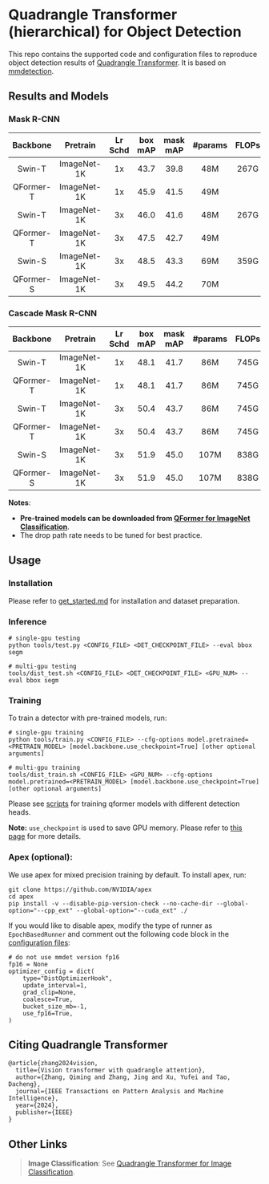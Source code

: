 # Quadrangle Transformer (hierarchical) for Object Detection

This repo contains the supported code and configuration files to reproduce object detection results of [Quadrangle Transformer](https://arxiv.org/abs/2303.15105). It is based on [mmdetection](https://github.com/open-mmlab/mmdetection).

## Results and Models

### Mask R-CNN

| Backbone | Pretrain | Lr Schd | box mAP | mask mAP | #params | FLOPs | config | log | model |
| :---: | :---: | :---: | :---: | :---: | :---: | :---: | :---: | :---: |:---: |
| Swin-T | ImageNet-1K | 1x | 43.7 | 39.8 | 48M | 267G | [config](configs/swin/mask_rcnn_swin_tiny_patch4_window7_mstrain_480-800_adamw_1x_coco.py) | [github](https://github.com/SwinTransformer/storage/releases/download/v1.0.3/mask_rcnn_swin_tiny_patch4_window7_1x.log.json)/[baidu](https://pan.baidu.com/s/1bYZk7BIeFEozjRNUesxVWg) | [github](https://github.com/SwinTransformer/storage/releases/download/v1.0.3/mask_rcnn_swin_tiny_patch4_window7_1x.pth)/[baidu](https://pan.baidu.com/s/19UOW0xl0qc-pXQ59aFKU5w) |
| QFormer-T | ImageNet-1K | 1x | 45.9 | 41.5 | 49M |  | [config](configs/swin/mask_rcnn_qformer_tiny_patch4_window7_mstrain_480-800_adamw_1x_coco.py) | [log](logs/mask_rcnn_qformer_tiny_patch4_window7_mstrain_480-800_adamw_1x_coco.log) | [onedrive](https://1drv.ms/f/s!AimBgYV7JjTlgcp07_aXUvQI1QHbHQ?e=QrE47h) |
| Swin-T | ImageNet-1K | 3x | 46.0 | 41.6 | 48M | 267G | [config](configs/swin/mask_rcnn_swin_tiny_patch4_window7_mstrain_480-800_adamw_3x_coco.py) | [github](https://github.com/SwinTransformer/storage/releases/download/v1.0.2/mask_rcnn_swin_tiny_patch4_window7.log.json)/[baidu](https://pan.baidu.com/s/1Te-Ovk4yaavmE4jcIOPAaw) | [github](https://github.com/SwinTransformer/storage/releases/download/v1.0.2/mask_rcnn_swin_tiny_patch4_window7.pth)/[baidu](https://pan.baidu.com/s/1YpauXYAFOohyMi3Vkb6DBg) |
| QFormer-T | ImageNet-1K | 3x | 47.5 | 42.7 | 49M |  | [config](configs/swin/mask_rcnn_qformer_tiny_patch4_window7_mstrain_480-800_adamw_3x_coco.py) | [log](logs/mask_rcnn_qformer_tiny_patch4_window7_mstrain_480-800_adamw_3x_coco.log) | [onedrive](https://1drv.ms/f/s!AimBgYV7JjTlgcp1T-I8qPj5r0_kGQ?e=gSPRpm) |
| Swin-S | ImageNet-1K | 3x | 48.5 | 43.3 | 69M | 359G | [config](configs/swin/mask_rcnn_swin_small_patch4_window7_mstrain_480-800_adamw_3x_coco.py) | [github](https://github.com/SwinTransformer/storage/releases/download/v1.0.2/mask_rcnn_swin_small_patch4_window7.log.json)/[baidu](https://pan.baidu.com/s/1ymCK7378QS91yWlxHMf1yw) | [github](https://github.com/SwinTransformer/storage/releases/download/v1.0.2/mask_rcnn_swin_small_patch4_window7.pth)/[baidu](https://pan.baidu.com/s/1V4w4aaV7HSjXNFTOSA6v6w) |
| QFormer-S | ImageNet-1K | 3x | 49.5 | 44.2 | 70M |  | [config](configs/swin/mask_rcnn_qformer_small_patch4_window7_mstrain_480-800_adamw_3x_coco.py) | [log](logs/mask_rcnn_qformer_small_patch4_window7_mstrain_480-800_adamw_3x_coco.log) | [onedrive](https://1drv.ms/f/s!AimBgYV7JjTlgcpzjvjlHZgb98ovqA?e=CFrdJA) |

### Cascade Mask R-CNN

| Backbone | Pretrain | Lr Schd | box mAP | mask mAP | #params | FLOPs | config | log | model |
| :---: | :---: | :---: | :---: | :---: | :---: | :---: | :---: | :---: |:---: |
| Swin-T | ImageNet-1K | 1x | 48.1 | 41.7 | 86M | 745G | [config](configs/swin/cascade_mask_rcnn_swin_tiny_patch4_window7_mstrain_480-800_giou_4conv1f_adamw_1x_coco.py) | [github](https://github.com/SwinTransformer/storage/releases/download/v1.0.3/cascade_mask_rcnn_swin_tiny_patch4_window7_1x.log.json)/[baidu](https://pan.baidu.com/s/1x4vnorYZfISr-d_VUSVQCA) | [github](https://github.com/SwinTransformer/storage/releases/download/v1.0.3/cascade_mask_rcnn_swin_tiny_patch4_window7_1x.pth)/[baidu](https://pan.baidu.com/s/1vFwbN1iamrtwnQSxMIW4BA) |
| QFormer-T | ImageNet-1K | 1x | 48.1 | 41.7 | 86M | 745G | [config](configs/swin/cascade_mask_rcnn_qformer_tiny_patch4_window7_mstrain_480-800_giou_4conv1f_adamw_1x_coco.py) | [log](logs/cascade_mask_rcnn_qformer_tiny_patch4_window7_mstrain_480-800_giou_4conv1f_adamw_1x_coco.log) | [onedrive](https://1drv.ms/f/s!AimBgYV7JjTlgcsFJx0Df3PlfTeukg?e=BsENkW) |
| Swin-T | ImageNet-1K | 3x | 50.4 | 43.7 | 86M | 745G | [config](configs/swin/cascade_mask_rcnn_swin_tiny_patch4_window7_mstrain_480-800_giou_4conv1f_adamw_3x_coco.py) | [github](https://github.com/SwinTransformer/storage/releases/download/v1.0.2/cascade_mask_rcnn_swin_tiny_patch4_window7.log.json)/[baidu](https://pan.baidu.com/s/1GW_ic617Ak_NpRayOqPSOA) | [github](https://github.com/SwinTransformer/storage/releases/download/v1.0.2/cascade_mask_rcnn_swin_tiny_patch4_window7.pth)/[baidu](https://pan.baidu.com/s/1i-izBrODgQmMwTv6F6-x3A) |
| QFormer-T | ImageNet-1K | 3x | 50.4 | 43.7 | 86M | 745G | [config](configs/swin/cascade_mask_rcnn_qformer_tiny_patch4_window7_mstrain_480-800_giou_4conv1f_adamw_3x_coco.py) | [log](logs/cascade_mask_rcnn_qformer_tiny_patch4_window7_mstrain_480-800_giou_4conv1f_adamw_1x_coco.log) | [onedrive](https://1drv.ms/f/s!AimBgYV7JjTlgcsGNhlt6Fd186OAFw?e=pzhiEt) |
| Swin-S | ImageNet-1K | 3x | 51.9 | 45.0 | 107M | 838G | [config](configs/swin/cascade_mask_rcnn_swin_small_patch4_window7_mstrain_480-800_giou_4conv1f_adamw_3x_coco.py) | [github](https://github.com/SwinTransformer/storage/releases/download/v1.0.2/cascade_mask_rcnn_swin_small_patch4_window7.log.json)/[baidu](https://pan.baidu.com/s/17Vyufk85vyocxrBT1AbavQ) | [github](https://github.com/SwinTransformer/storage/releases/download/v1.0.2/cascade_mask_rcnn_swin_small_patch4_window7.pth)/[baidu](https://pan.baidu.com/s/1Sv9-gP1Qpl6SGOF6DBhUbw) |
| QFormer-S | ImageNet-1K | 3x | 51.9 | 45.0 | 107M | 838G | [config](configs/swin/cascade_mask_rcnn_qformer_small_patch4_window7_mstrain_480-800_giou_4conv1f_adamw_3x_coco.py) | [log](logs/cascade_mask_rcnn_qformer_small_patch4_window7_mstrain_480-800_giou_4conv1f_adamw_3x_coco.log) | [onedrive](https://1drv.ms/f/s!AimBgYV7JjTlgcsEvl0J1X2GBdzAKg?e=DdTBw4) |

**Notes**: 

- **Pre-trained models can be downloaded from [QFormer for ImageNet Classification](https://github.com/ViTAE-Transformer/QFormer)**.
- The drop path rate needs to be tuned for best practice.

## Usage

### Installation

Please refer to [get_started.md](https://github.com/open-mmlab/mmdetection/blob/master/docs/get_started.md) for installation and dataset preparation.

### Inference
```
# single-gpu testing
python tools/test.py <CONFIG_FILE> <DET_CHECKPOINT_FILE> --eval bbox segm

# multi-gpu testing
tools/dist_test.sh <CONFIG_FILE> <DET_CHECKPOINT_FILE> <GPU_NUM> --eval bbox segm
```

### Training

To train a detector with pre-trained models, run:
```
# single-gpu training
python tools/train.py <CONFIG_FILE> --cfg-options model.pretrained=<PRETRAIN_MODEL> [model.backbone.use_checkpoint=True] [other optional arguments]

# multi-gpu training
tools/dist_train.sh <CONFIG_FILE> <GPU_NUM> --cfg-options model.pretrained=<PRETRAIN_MODEL> [model.backbone.use_checkpoint=True] [other optional arguments] 
```

Please see [scripts](scripts) for training qformer models with different detection heads.

**Note:** `use_checkpoint` is used to save GPU memory. Please refer to [this page](https://pytorch.org/docs/stable/checkpoint.html) for more details.


### Apex (optional):
We use apex for mixed precision training by default. To install apex, run:
```
git clone https://github.com/NVIDIA/apex
cd apex
pip install -v --disable-pip-version-check --no-cache-dir --global-option="--cpp_ext" --global-option="--cuda_ext" ./
```
If you would like to disable apex, modify the type of runner as `EpochBasedRunner` and comment out the following code block in the [configuration files](configs/swin):
```
# do not use mmdet version fp16
fp16 = None
optimizer_config = dict(
    type="DistOptimizerHook",
    update_interval=1,
    grad_clip=None,
    coalesce=True,
    bucket_size_mb=-1,
    use_fp16=True,
)
```

## Citing Quadrangle Transformer
```
@article{zhang2024vision,
  title={Vision transformer with quadrangle attention},
  author={Zhang, Qiming and Zhang, Jing and Xu, Yufei and Tao, Dacheng},
  journal={IEEE Transactions on Pattern Analysis and Machine Intelligence},
  year={2024},
  publisher={IEEE}
}
```

## Other Links

> **Image Classification**: See [Quadrangle Transformer for Image Classification](https://github.com/ViTAE-Transformer/QFormer).
